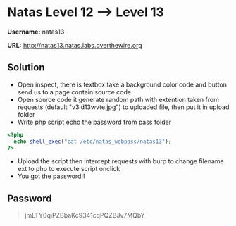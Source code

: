 # Natas Level 12 --> Level 13

**Username:** natas13

**URL:**      http://natas13.natas.labs.overthewire.org

## Solution
* Open inspect, there is textbox take a background color code and button send us to a page contain source code
* Open source code it generate random path with extention taken from requests (default "v3id13wvte.jpg") to uploaded file, then put it in upload folder 
* Write php script echo the password from pass folder
```php
<?php
  echo shell_exec("cat /etc/natas_webpass/natas13");
?>
```
* Upload the script then intercept requests with burp to change filename ext to php to execute script onclick
* You got the password!!

## Password
> jmLTY0qiPZBbaKc9341cqPQZBJv7MQbY  

